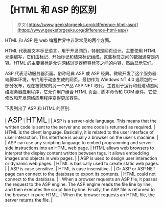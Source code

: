 # 【HTML 和 ASP 的区别

> 原文:[https://www.geeksforgeeks.org/difference-html-asp/](https://www.geeksforgeeks.org/difference-html-asp/)

HTML 和 ASP 是 web 编程世界中非常常见的两个方面。

HTML 代表超文本标记语言，用于开发网页，特别是网页设计。主要使用 HTML 元素编写，它们由标记、开始标记和结束标记组成。这些标签之间的数据通常是内容。HTML 的主要目标是允许网络浏览器解释标签之间的内容，然后显示它们。

ASP 代表活动服务器页面。俗称经典 ASP 或 ASP 经典。微软开发了这个服务器端脚本环境，专门用于动态生成的网页。最初作为 Windows NT 4.0 选项包的一部分发布，现在被微软的另一个产品 ASP.NET 取代。主要用于运行和创建动态网络服务器应用程序，它允许用户组合 HTML 页面、脚本命令和 COM 组件。它使修改和开发网络应用程序变得更加容易。

下表列出了 ASP 和 HTML 的区别:

| <font size="5">ASP</font> | <font size="5">HTML</font> |
| ASP is a server-side language. This means that the written code is sent to the server and some code is returned as required. | HTML is the client language. Basically, it is related to the user interface of user interaction. This interface is usually a browser on the user's machine. |
| ASP can use any scripting language to embed programming and server-side instructions into an HTML web page. | HTML allows web browsers to interpret the display content written between tags. It allows embedding images and objects in web pages. |
| ASP is used to design user interaction or dynamic web pages. | HTML is basically used to create static web pages. |
| ASP is case sensitive. | HTML is case insensitive. |
| Or ASP or ASP.NET page can connect to the database to export its contents. | HTML could not connect to the database. |
| When a browser requests an ASP file, it passes the request to the ASP engine. The ASP engine reads the file line by line, and then executes the script line by line. Finally, the ASP file is returned to the browser in pure HTML. | When the browser requests an HTML file, the server returns the file. |